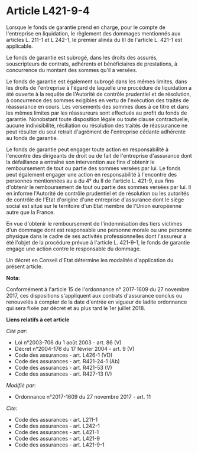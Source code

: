 # Article L421-9-4

Lorsque le fonds de garantie prend en charge, pour le compte de l'entreprise en liquidation, le règlement des dommages
mentionnés aux articles L. 211-1 et L 242-1, le premier alinéa du III de l'article L. 421-1 est applicable.

Le fonds de garantie est subrogé, dans les droits des assurés, souscripteurs de contrats, adhérents et bénéficiaires de
prestations, à concurrence du montant des sommes qu'il a versées.

Le fonds de garantie est également subrogé dans les mêmes limites, dans les droits de l'entreprise à l'égard de laquelle une
procédure de liquidation a été ouverte à la requête de l'Autorité de contrôle prudentiel et de résolution, à concurrence des
sommes exigibles en vertu de l'exécution des traités de réassurance en cours. Les versements des sommes dues à ce titre et
dans les mêmes limites par les réassureurs sont effectués au profit du fonds de garantie. Nonobstant toute disposition légale
ou toute clause contractuelle, aucune indivisibilité, résiliation ou résolution des traités de réassurance ne peut résulter
du seul retrait d'agrément de l'entreprise cédante adhérente au fonds de garantie.

Le fonds de garantie peut engager toute action en responsabilité à l'encontre des dirigeants de droit ou de fait de
l'entreprise d'assurance dont la défaillance a entraîné son intervention aux fins d'obtenir le remboursement de tout ou
partie des sommes versées par lui. Le fonds peut également engager une action en responsabilité à l'encontre des personnes
mentionnées au a du 4° du II de l'article L. 421-9, aux fins d'obtenir le remboursement de tout ou partie des sommes versées
par lui. Il en informe l'Autorité de contrôle prudentiel et de résolution ou les autorités de contrôle de l'Etat d'origine
d'une entreprise d'assurance dont le siège social est situé sur le territoire d'un Etat membre de l'Union européenne autre
que la France.

En vue d'obtenir le remboursement de l'indemnisation des tiers victimes d'un dommage dont est responsable une personne morale
ou une personne physique dans le cadre de ses activités professionnelles dont l'assureur a été l'objet de la procédure prévue
à l'article L. 421-9-1, le fonds de garantie engage une action contre le responsable du dommage.

Un décret en Conseil d'Etat détermine les modalités d'application du présent article.

**Nota:**

Conformément à l'article 15 de l'ordonnance n° 2017-1609 du 27 novembre 2017, ces dispositions s'appliquent aux contrats
d'assurance conclus ou renouvelés à compter de la date d'entrée en vigueur de ladite ordonnance qui sera fixée par décret et
au plus tard le 1er juillet 2018.

**Liens relatifs à cet article**

_Cité par_:

  - Loi n°2003-706 du 1 août 2003 - art. 86 (V)
  - Décret n°2004-176 du 17 février 2004 - art. 9 (V)
  - Code des assurances - art. L426-1 (VD)
  - Code des assurances - art. R421-24-1 (Ab)
  - Code des assurances - art. R421-53 (V)
  - Code des assurances - art. R427-13 (V)

_Modifié par_:

  - Ordonnance n°2017-1609 du 27 novembre 2017 - art. 11

_Cite_:

  - Code des assurances - art. L211-1
  - Code des assurances - art. L242-1
  - Code des assurances - art. L421-1
  - Code des assurances - art. L421-9
  - Code des assurances - art. L421-9-1

